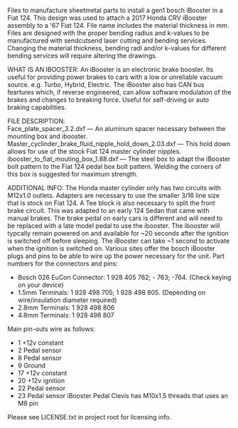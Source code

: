 Files to manufacture sheetmetal parts to install a gen1 bosch iBooster in a Fiat 124.
This design was used to attach a 2017 Honda CRV iBooster assembly to a '67 Fiat 124.
File name includes the material thickness in mm.
Files are designed with the proper bending radius and k-values to be manufactured with sendcutsend laser cutting and bending services. Changing the material thickness, bending radi and/or k-values for different bending services will require altering the drawings.

WHAT IS AN IBOOSTER: 
An iBooster is an electronic brake booster. Its useful for providing power brakes to cars with a low or unreliable vacuum source. e.g. Turbo, Hybrid, Electric. The iBooster also has CAN bus feartures which, if reverse engineered, can allow software modulation of the brakes and changes to breaking force. Useful for self-driving or auto braking capabilities.

FILE DESCRIPTION:    
Face_plate_spacer_3.2.dxf — An aluminum spacer necessary between the mounting box and ibooster.       
Master_cyclinder_brake_fluid_nipple_hold_down_2.03.dxf — This hold down allows for use of the stock Fiat 124 master cylinder nipples. 
ibooster_to_fiat_mouting_box_1.88.dxf — The steel box to adapt the iBooster bolt pattern to the Fiat 124 pedal box bolt pattern. Welding the corners of this box is suggested for maximum strength. 

ADDITIONAL INFO: 
The Honda master cylinder only has two circuits with M12x1.0 outlets. Adapters are necessary to use the smaller 3/16 line size that is stock on Fiat 124. A Tee block is also necessary to split the front brake circuit. 
This was adapted to an early 124 Sedan that came with manual brakes. The brake pedal on early cars is different and will need to be replaced with a late model pedal to use the ibooster. 
The ibooster will typcally remain powered on and available for ~20 seconds after the ignition is switched off before sleeping. The iBooster can take ~1 second to activate when the ignition is switched on. 
Various sites offer the bosch iBooster plugs and pins to be able to wire up the power necessary for the unit. 
Part numbers for the connectors and pins:
- Bosch 026 EuCon Connector: 1 928 405 762; - 763; -764. (Check keying on your device)
- 1.5mm Terminals: 1 928 498 705; 1 928 498 805. (Depending on wire/insulation diameter required)
- 2.8mm Terminals: 1 928 498 806
- 4.8mm Terminals: 1 928 498 807

Main pin-outs wire as follows: 
- 1 +12v constant
- 2 Pedal sensor
- 8 Pedal sensor
- 9 Ground
- 17 +12v constant
- 20 +12v ignition
- 22 Pedal sensor
- 23 Pedal sensor
iBooster Pedal Clevis has M10x1.5 threads that uses an M8 pin 



Please see LICENSE.txt in project root for licensing info. 
